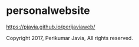 # personalwebsite

 https://pjavia.github.io/perijaviaweb/


Copyright 2017, Perikumar Javia, All rights reserved.
